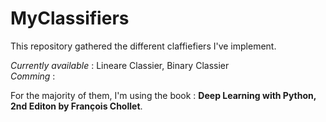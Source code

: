 # MyClassifiers

This repository gathered the different claffiefiers I've implement.


*Currently available* : Lineare Classier, Binary Classier \
*Comming* : 



For the majority of them, I'm using the book : **Deep Learning with Python, 2nd Editon by François Chollet**.
